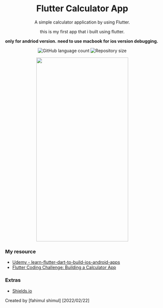 <h1 align="center">Flutter Calculator App</h1>
<p align="center">A simple calculator application by using Flutter.</p>
<p align="center">this is my first app that i built using flutter.</p>

**only for andriod version.**
**need to use macbook for ios version debugging.**


<p align="center">
  <img alt="GitHub language count" src="https://img.shields.io/github/languages/count/fahimulshimul/flutter_calculator">

  <img alt="Repository size" src="https://img.shields.io/github/repo-size/fahimulshimul/flutter_calculator">

</p>


<p align="center">
  <img width="300" height="600" src="https://user-images.githubusercontent.com/84056982/155844115-c5e84c6b-425f-4f60-bd09-00f52b9c4fb4.png">
</p>

### My resource

- [Udemy - learn-flutter-dart-to-build-ios-android-apps](https://www.udemy.com/course/learn-flutter-dart-to-build-ios-android-apps/)
- [Flutter Coding Challenge: Building a Calculator App](https://youtu.be/eVG5DkPF5x8)

### Extras
- [Shields.io](https://shields.io/)



Created by [fahimul shimul] [2022/02/22]